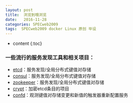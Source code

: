 ```yaml
---
layout: post
title:  浏览到哦浏览
date:   2016-11-28
categories: SPECweb2009
tags:  SPECweb2009 docker Linux 原创 毕设
---
```


* content
{:toc}





### 一些流行的服务发现工具和相关项目：

- [etcd](https://www.digitalocean.com/community/tutorials/how-to-use-etcdctl-and-etcd-coreos-s-distributed-key-value-store)：服务发现/全局分布式键值对存储
- [consul](https://www.digitalocean.com/community/tutorials/an-introduction-to-using-consul-a-service-discovery-system-on-ubuntu-14-04)：服务发现/全局分布式键值对存储
- [zookeeper](https://www.digitalocean.com/community/tutorials/an-introduction-to-mesosphere#a-basic-overview-of-apache-mesos)：服务发现/全局分布式键值对存储
- [crypt](http://xordataexchange.github.io/crypt/)：加密etcd条目的项目
- [confd](https://www.digitalocean.com/community/tutorials/how-to-use-confd-and-etcd-to-dynamically-reconfigure-services-in-coreos)：观测键值对存储变更和新值的触发器重新配置服务